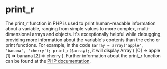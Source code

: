# print_r

The print_r function in PHP is used to print human-readable information about a variable, ranging from simple values to more complex, multi-dimensional arrays and objects. It's exceptionally helpful while debugging, providing more information about the variable's contents than the echo or print functions. For example, in the code `$array = array('apple', 'banana', 'cherry'); print_r($array);`, it will display Array ( [0] => apple [1] => banana [2] => cherry ). Further information about the print_r function can be found at the [PHP documentation](https://www.php.net/manual/en/function.print-r.php).